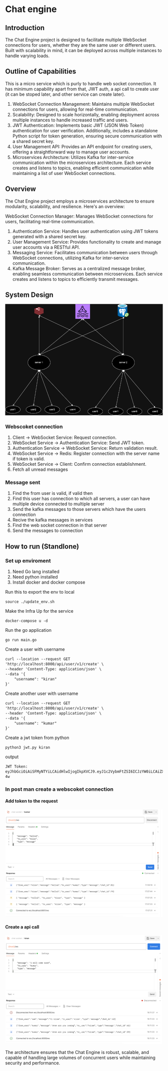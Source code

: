 # Chat engine

## Introduction
The Chat Engine project is designed to facilitate multiple WebSocket connections for users, whether they are the same user or different users. Built with scalability in mind, it can be deployed across multiple instances to handle varying loads.


## Outline of Capabilities
This is a micro service which is purly to handle web socket connection. It has minimum capability apart from that, JWT auth, a api call to create user (it can be stoped later, and other service can create later).

1. WebSocket Connection Management: Maintains multiple WebSocket connections for users, allowing for real-time communication.
2. Scalability: Designed to scale horizontally, enabling deployment across multiple instances to handle increased traffic and users.
3. JWT Authentication: Implements basic JWT (JSON Web Token) authentication for user verification. Additionally, includes a standalone Python script for token generation, ensuring secure communication with a shared secret key.
4. User Management API: Provides an API endpoint for creating users, offering a straightforward way to manage user accounts.
5. Microservices Architecture: Utilizes Kafka for inter-service communication within the microservices architecture. Each service creates and listens to topics, enabling efficient communication while maintaining a list of user WebSocket connections.


## Overview
The Chat Engine project employs a microservices architecture to ensure modularity, scalability, and resilience. Here's an overview:

WebSocket Connection Manager: Manages WebSocket connections for users, facilitating real-time communication.
1. Authentication Service: Handles user authentication using JWT tokens generated with a shared secret key.
2. User Management Service: Provides functionality to create and manage user accounts via a RESTful API.
3. Messaging Service: Facilitates communication between users through WebSocket connections, utilizing Kafka for inter-service communication.
4. Kafka Message Broker: Serves as a centralized message broker, enabling seamless communication between microservices. Each service creates and listens to topics to efficiently transmit messages.

## System Design

![Alt text](image/chatting_design.drawio.png)

### Webscoket connection
1. Client -> WebSocket Service: Request connection.
2. WebSocket Service -> Authentication Service: Send JWT token.
3. Authentication Service -> WebSocket Service: Return validation result.
4. WebSocket Service -> Redis: Register connection with the server name if token is valid.
5. WebSocket Service -> Client: Confirm connection establishment. 
6. Fetch all unread messages

### Message sent
1. Find the from user is valid, if valid then
2. Find this user has connection to which all servers, a user can have multiple device connected to multiple server
3. Send the kafka messages to those servers which have the users connection
4. Recive the kafka messages in services
5. Find the web socket connection in that server
6. Send the messages to connection



## How to run (Standlone)

### Set up enviroment

1. Need Go lang installed
2. Need python installed
3. Install docker and docker compose

Run this to export the env to local
```
source ./update_env.sh
```

Make the Infra Up for the service
```
docker-compose u -d
```

Run the go application
```
go run main.go
```

Create a user with username
```
curl --location --request GET 'http://localhost:8000/api/user/v1/create' \
--header 'Content-Type: application/json' \
--data '{
    "username": "kiran"
}'
```

Create another user with username
```
curl --location --request GET 'http://localhost:8000/api/user/v1/create' \
--header 'Content-Type: application/json' \
--data '{
    "username": "kumar"
}'
```

Create a jwt token from python
```
python3 jwt.py kiran
```

output
```
JWT Token: eyJhbGciOiAiSFMyNTYiLCAidHlwIjogIkpXVCJ9.eyJ1c2VybmFtZSI6ICJzYW0iLCAiZXhwIjogMTcxMzc1OTk2NX0.shOgOIpgFFqcxrwDLrzho_zLPtqffY1lQS7Up_mP-4w
```

### In post man create a webscoket connection 

#### Add token to the request
![Alt text](image/image3.png)

#### Create a api call
![Alt text](image/image1.png)

The architecture ensures that the Chat Engine is robust, scalable, and capable of handling large volumes of concurrent users while maintaining security and performance.






